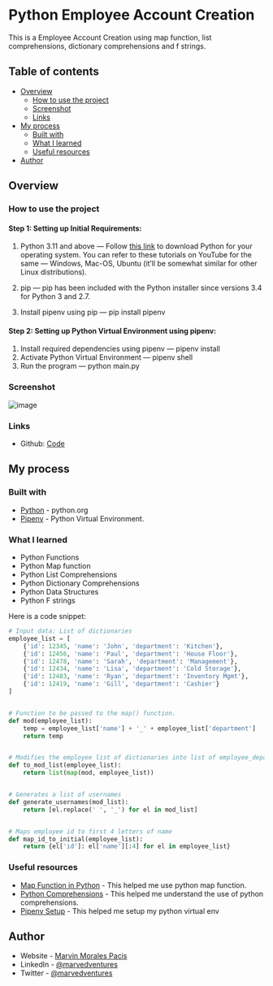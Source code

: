 # Python Employee Account Creation

This is a Employee Account Creation using map function, list comprehensions, dictionary comprehensions and f strings.

## Table of contents

- [Overview](#overview)
  - [How to use the project](#how-to-use-the-project)
  - [Screenshot](#screenshot)
  - [Links](#links)
- [My process](#my-process)
  - [Built with](#built-with)
  - [What I learned](#what-i-learned)
  - [Useful resources](#useful-resources)
- [Author](#author)

## Overview

### How to use the project

#### Step 1: Setting up Initial Requirements:

1. Python 3.11 and above — Follow [this link](https://www.python.org/downloads/) to download Python for your operating system. You can refer to these tutorials on YouTube for the same — Windows, Mac-OS, Ubuntu (it’ll be somewhat similar for other Linux distributions).

2. pip — pip has been included with the Python installer since versions 3.4 for Python 3 and 2.7.

3. Install pipenv using pip — pip install pipenv

#### Step 2: Setting up Python Virtual Environment using pipenv:

1. Install required dependencies using pipenv — pipenv install
2. Activate Python Virtual Environment — pipenv shell
3. Run the program — python main.py

### Screenshot
![image](https://user-images.githubusercontent.com/108392678/236618483-987e7ebe-a2bf-428c-9eda-db30cf1965fd.png)


### Links

- Github: [Code](https://github.com/marvedventures/python-employee-login-account-creation)

## My process

### Built with

- [Python](https://www.python.org/) - python.org
- [Pipenv](https://pipenv.pypa.io/en/latest/) - Python Virtual Environment.

### What I learned

- Python Functions
- Python Map function
- Python List Comprehensions
- Python Dictionary Comprehensions
- Python Data Structures
- Python F strings

Here is a code snippet:

```py
# Input data: List of dictionaries
employee_list = [
    {'id': 12345, 'name': 'John', 'department': 'Kitchen'},
    {'id': 12456, 'name': 'Paul', 'department': 'House Floor'},
    {'id': 12478, 'name': 'Sarah', 'department': 'Management'},
    {'id': 12434, 'name': 'Lisa', 'department': 'Cold Storage'},
    {'id': 12483, 'name': 'Ryan', 'department': 'Inventory Mgmt'},
    {'id': 12419, 'name': 'Gill', 'department': 'Cashier'}
]


# Function to be passed to the map() function.
def mod(employee_list):
    temp = employee_list['name'] + '_' + employee_list['department']
    return temp


# Modifies the employee list of dictionaries into list of employee_department strings
def to_mod_list(employee_list):
    return list(map(mod, employee_list))


# Generates a list of usernames
def generate_usernames(mod_list):
    return [el.replace(' ', '_') for el in mod_list]


# Maps employee id to first 4 letters of name
def map_id_to_initial(employee_list):
    return {el['id']: el['name'][:4] for el in employee_list}
```

### Useful resources

- [Map Function in Python](https://www.geeksforgeeks.org/python-map-function/) - This helped me use python map function.
- [Python Comprehensions](https://www.geeksforgeeks.org/comprehensions-in-python/) - This helped me understand the use of python comprehensions.
- [Pipenv Setup](https://python.plainenglish.io/setting-up-a-basic-django-project-with-pipenv-7c58fa2ec631) - This helped me setup my python virtual env

## Author

- Website - [Marvin Morales Pacis](https://marvin-morales-pacis.vercel.app/)
- LinkedIn - [@marvedventures](https://www.linkedin.com/in/marvedventures/)
- Twitter - [@marvedventures](https://www.twitter.com/marvedventures)
